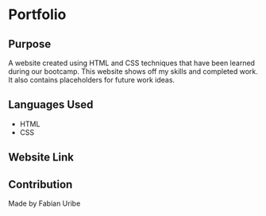 # Portfolio

## Purpose
A website created using HTML and CSS techniques that have been learned during our bootcamp.
This website shows off my skills and completed work. It also contains placeholders for future work ideas.

## Languages Used
* HTML
* CSS

## Website Link

## Contribution
Made by Fabian Uribe
